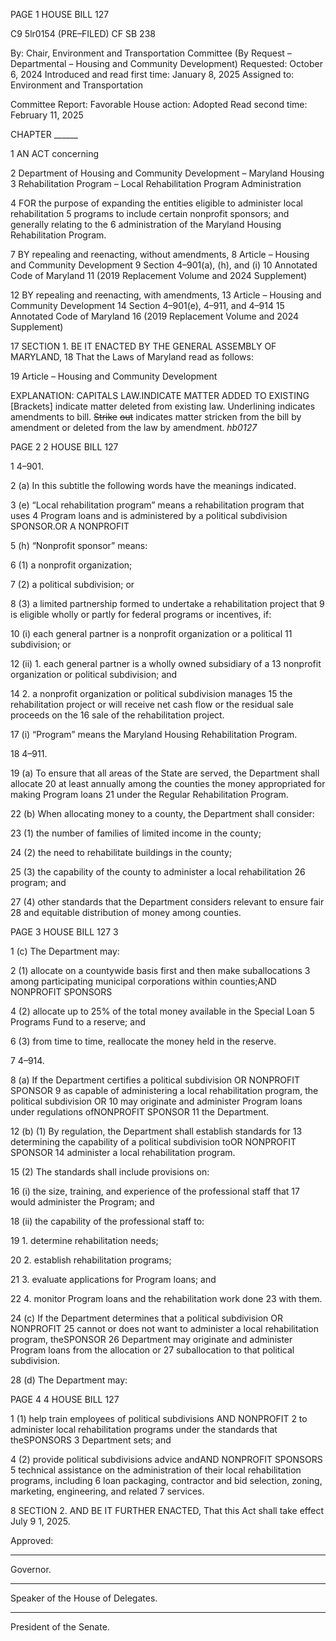 PAGE 1
HOUSE BILL 127

C9 5lr0154
(PRE–FILED) CF SB 238

By: Chair, Environment and Transportation Committee (By Request –
Departmental – Housing and Community Development)
Requested: October 6, 2024
Introduced and read first time: January 8, 2025
Assigned to: Environment and Transportation

Committee Report: Favorable
House action: Adopted
Read second time: February 11, 2025

CHAPTER ______

1 AN ACT concerning

2 Department of Housing and Community Development – Maryland Housing
3 Rehabilitation Program – Local Rehabilitation Program Administration

4 FOR the purpose of expanding the entities eligible to administer local rehabilitation
5 programs to include certain nonprofit sponsors; and generally relating to the
6 administration of the Maryland Housing Rehabilitation Program.

7 BY repealing and reenacting, without amendments,
8 Article – Housing and Community Development
9 Section 4–901(a), (h), and (i)
10 Annotated Code of Maryland
11 (2019 Replacement Volume and 2024 Supplement)

12 BY repealing and reenacting, with amendments,
13 Article – Housing and Community Development
14 Section 4–901(e), 4–911, and 4–914
15 Annotated Code of Maryland
16 (2019 Replacement Volume and 2024 Supplement)

17 SECTION 1. BE IT ENACTED BY THE GENERAL ASSEMBLY OF MARYLAND,
18 That the Laws of Maryland read as follows:

19 Article – Housing and Community Development

EXPLANATION: CAPITALS LAW.INDICATE MATTER ADDED TO EXISTING
[Brackets] indicate matter deleted from existing law.
Underlining indicates amendments to bill.
~~Strike~~ ~~out~~ indicates matter stricken from the bill by amendment or deleted from the law by
amendment. *hb0127*

PAGE 2
2 HOUSE BILL 127

1 4–901.

2 (a) In this subtitle the following words have the meanings indicated.

3 (e) “Local rehabilitation program” means a rehabilitation program that uses
4 Program loans and is administered by a political subdivision SPONSOR.OR A NONPROFIT

5 (h) “Nonprofit sponsor” means:

6 (1) a nonprofit organization;

7 (2) a political subdivision; or

8 (3) a limited partnership formed to undertake a rehabilitation project that
9 is eligible wholly or partly for federal programs or incentives, if:

10 (i) each general partner is a nonprofit organization or a political
11 subdivision; or

12 (ii) 1. each general partner is a wholly owned subsidiary of a
13 nonprofit organization or political subdivision; and

14 2. a nonprofit organization or political subdivision manages
15 the rehabilitation project or will receive net cash flow or the residual sale proceeds on the
16 sale of the rehabilitation project.

17 (i) “Program” means the Maryland Housing Rehabilitation Program.

18 4–911.

19 (a) To ensure that all areas of the State are served, the Department shall allocate
20 at least annually among the counties the money appropriated for making Program loans
21 under the Regular Rehabilitation Program.

22 (b) When allocating money to a county, the Department shall consider:

23 (1) the number of families of limited income in the county;

24 (2) the need to rehabilitate buildings in the county;

25 (3) the capability of the county to administer a local rehabilitation
26 program; and

27 (4) other standards that the Department considers relevant to ensure fair
28 and equitable distribution of money among counties.

PAGE 3
HOUSE BILL 127 3

1 (c) The Department may:

2 (1) allocate on a countywide basis first and then make suballocations
3 among participating municipal corporations within counties;AND NONPROFIT SPONSORS

4 (2) allocate up to 25% of the total money available in the Special Loan
5 Programs Fund to a reserve; and

6 (3) from time to time, reallocate the money held in the reserve.

7 4–914.

8 (a) If the Department certifies a political subdivision OR NONPROFIT SPONSOR
9 as capable of administering a local rehabilitation program, the political subdivision OR
10 may originate and administer Program loans under regulations ofNONPROFIT SPONSOR
11 the Department.

12 (b) (1) By regulation, the Department shall establish standards for
13 determining the capability of a political subdivision toOR NONPROFIT SPONSOR
14 administer a local rehabilitation program.

15 (2) The standards shall include provisions on:

16 (i) the size, training, and experience of the professional staff that
17 would administer the Program; and

18 (ii) the capability of the professional staff to:

19 1. determine rehabilitation needs;

20 2. establish rehabilitation programs;

21 3. evaluate applications for Program loans; and

22 4. monitor Program loans and the rehabilitation work done
23 with them.

24 (c) If the Department determines that a political subdivision OR NONPROFIT
25 cannot or does not want to administer a local rehabilitation program, theSPONSOR
26 Department may originate and administer Program loans from the allocation or
27 suballocation to that political subdivision.

28 (d) The Department may:

PAGE 4
4 HOUSE BILL 127

1 (1) help train employees of political subdivisions AND NONPROFIT
2 to administer local rehabilitation programs under the standards that theSPONSORS
3 Department sets; and

4 (2) provide political subdivisions advice andAND NONPROFIT SPONSORS
5 technical assistance on the administration of their local rehabilitation programs, including
6 loan packaging, contractor and bid selection, zoning, marketing, engineering, and related
7 services.

8 SECTION 2. AND BE IT FURTHER ENACTED, That this Act shall take effect July
9 1, 2025.

Approved:

________________________________________________________________________________
Governor.

________________________________________________________________________________
Speaker of the House of Delegates.

________________________________________________________________________________
President of the Senate.